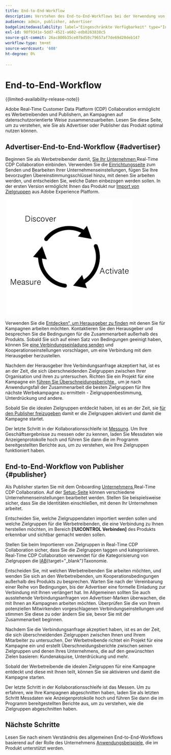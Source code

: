```yaml
---
title: End-to-End-Workflow
description: Verstehen des End-to-End-Workflows bei der Verwendung von Real-Time CDP Collaboration als Advertiser oder Publisher
audience: admin, publisher, advertiser
badgelimitedavailability: label="Eingeschränkte Verfügbarkeit" type="Informative" url="https://helpx.adobe.com/de/legal/product-descriptions/real-time-customer-data-platform-collaboration.html newtab=true"
exl-id: 90f9341e-5dd7-4521-a602-edb0263838c5
source-git-commit: 26ac800b35ce07bd50c79657af7de69d20deb147
workflow-type: tm+mt
source-wordcount: '608'
ht-degree: 0%

---
```


# End-to-End-Workflow

{{limited-availability-release-note}}

Adobe Real-Time Customer Data Platform (CDP) Collaboration ermöglicht es Werbetreibenden und Publishern, an Kampagnen auf datenschutzorientierte Weise zusammenzuarbeiten. Lesen Sie diese Seite, um zu verstehen, wie Sie als Advertiser oder Publisher das Produkt optimal nutzen können.

## Advertiser-End-to-End-Workflow {#advertiser}

Beginnen Sie als Werbetreibender damit, [ Sie Ihr Unternehmen ](/help/guide/setup/onboard-organization.md) Real-Time CDP Collaboration einbinden. Verwenden Sie die [Einrichtungsseite](/help/guide/setup/setup-overview.md) zum Senden und Bearbeiten Ihrer Unternehmenseinstellungen, fügen Sie Ihre bevorzugten Übereinstimmungsschlüssel hinzu, mit denen Sie arbeiten werden, und entscheiden Sie, welche Daten einbezogen werden sollen. In der ersten Version ermöglicht Ihnen das Produkt nur [Import von Zielgruppen](/help/guide/setup/onboard-audiences.md) aus Adobe Experience Platform.

![Entdecken, teilen, messen für Werbetreibende.](/help/assets/end-to-end-workflow/discover-activate-measure.png)

Verwenden Sie die [Entdecken“, um Herausgeber zu finden](/help/guide/connect/discover-publishers.md) mit denen Sie für Kampagnen arbeiten möchten. Kontaktieren Sie den Herausgeber und besprechen Sie die Bedingungen für die Zusammenarbeit außerhalb des Produkts. Sobald Sie sich auf einen Satz von Bedingungen geeinigt haben, können Sie [eine Verbindungseinladung senden](/help/guide/connect/establishing-connections.md) und Kooperationseinstellungen vorschlagen, um eine Verbindung mit dem Herausgeber herzustellen.

Nachdem der Herausgeber Ihre Verbindungsanfrage akzeptiert hat, ist es an der Zeit, die sich überschneidenden Zielgruppen zwischen Ihrer Organisation und ihren zu untersuchen. Richten Sie ein Projekt für eine Kampagne ein [ führen Sie Überschneidungsberichte ](/help/guide/collaborate/discover.md), um je nach Anwendungsfall der Zusammenarbeit die besten Zielgruppen für Ihre nächste Werbekampagne zu ermitteln - Zielgruppenbestimmung, Unterdrückung und andere.

Sobald Sie die idealen Zielgruppen entdeckt haben, ist es an der Zeit, sie [für den Publisher freizugeben](/help/guide/collaborate/share.md) damit er die Zielgruppen aktiviert und damit die Kampagne startet.

Der letzte Schritt in der Kollaborationsschleife ist [Messung](/help/guide/collaborate/measure.md). Um Ihre Geschäftsergebnisse zu messen oder zu kennen, laden Sie Messdaten wie Anzeigenprotokolle hoch und führen Sie dann die im Programm bereitgestellten Berichte aus, um zu verstehen, wie Ihre Zielgruppen funktioniert haben.

## End-to-End-Workflow von Publisher {#publisher}

Als Publisher starten Sie mit dem Onboarding [ Unternehmens ](/help/guide/setup/onboard-organization.md) Real-Time CDP Collaboration. Auf der [Setup-Seite](/help/guide/setup/setup-overview.md) können verschiedene Unternehmenseinstellungen bearbeitet werden. Stellen Sie beispielsweise sicher, dass Sie die Identitäten einschließen, mit denen Ihr Unternehmen arbeitet.

Entscheiden Sie, welche Zielgruppendaten importiert werden sollen und welche Zielgruppen für die Werbetreibenden, die eine Verbindung zu Ihnen herstellen möchten, im Bereich **[!UICONTROL Verbinden]** des Produkts erkennbar und sichtbar gemacht werden sollen.

Stellen Sie beim Importieren von Zielgruppen in Real-Time CDP Collaboration sicher, dass Sie die Zielgruppen taggen und kategorisieren. Real-Time CDP Collaboration verwendet für die Kategorisierung von Zielgruppen die [IAB](https://www.iab.com/guidelines/content-taxonomy/){target="_blank"}Taxonomie.

Entscheiden Sie, mit welchen Werbetreibenden Sie arbeiten möchten, und wenden Sie sich an den Werbetreibenden, um Kooperationsbedingungen außerhalb des Produkts zu besprechen. Warten Sie nach der Vereinbarung einer Reihe von Bedingungen, bis der Advertiser eine formelle Einladung zur Verbindung mit Ihnen verlängert hat. Im Allgemeinen sollten Sie auch ausstehende Verbindungsanfragen von Advertiser-Marken überwachen, die mit Ihnen an Kampagnen arbeiten möchten. Überprüfen Sie die von Ihrem potenziellen Mitwirkenden vorgeschlagenen Verbindungseinstellungen und stimmen Sie diese zu oder ändern Sie sie, bevor Sie mit der Zusammenarbeit beginnen.

Nachdem Sie die Verbindungsanfrage akzeptiert haben, ist es an der Zeit, die sich überschneidenden Zielgruppen zwischen Ihnen und Ihrem Mitarbeiter zu untersuchen. Der Werbetreibende richtet ein Projekt für eine Kampagne ein und erstellt Überschneidungsberichte zwischen seinen Zielgruppen und denen Ihres Unternehmens, die auf den gewünschten Zielen basieren: Kundenakquise, Unterdrückung und mehr.

Sobald der Werbetreibende die idealen Zielgruppen für eine Kampagne entdeckt und diese mit Ihnen teilt, können Sie sie aktivieren und damit die Kampagne starten.

Der letzte Schritt in der Kollaborationsschleife ist das Messen. Um zu erfahren, wie Ihre Kampagnen abgeschnitten haben, laden Sie als letzten Schritt Messdaten wie Anzeigenprotokolle hoch und führen Sie dann die im Programm bereitgestellten Berichte aus, um zu verstehen, wie die Zielgruppen abgeschnitten haben.

## Nächste Schritte

Lesen Sie nach einem Verständnis des allgemeinen End-to-End-Workflows basierend auf der Rolle des Unternehmens [Anwendungsbeispiele](/help/guide/use-cases-benefits.md), die im Produkt unterstützt werden.
